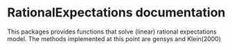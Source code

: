 # RationalExpectations documentation

This packages provides functions that solve (linear) rational expectations model. The methods implemented at this point are gensys and Klein(2000)

```@contents
```
